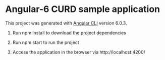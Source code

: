 # Angular-6 CURD sample application

This project was generated with [Angular CLI](https://github.com/angular/angular-cli) version 6.0.3.

1. Run npm install to download the project dependencies

2. Run npm start to run the project

3. Access the application in the browser via http://localhost:4200/
